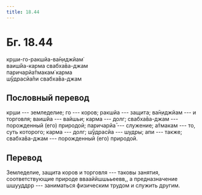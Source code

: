 ```yaml
---
title: 18.44
---
```


# Бг. 18.44
кр̣ши-го-ракшйа-ва̄н̣иджйам̇<br/>
ваиш́йа-карма свабха̄ва-джам<br/>
паричарйа̄тмакам̇ карма<br/>
ш́ӯдрасйа̄пи свабха̄ва-джам
## Пословный перевод

кр̣ши --- земледелие; го --- коров; ракшйа --- защита; ва̄н̣иджйам --- и
торговля; ваиш́йа --- вайшьи; карма --- долг; свабха̄ва-джам ---
порожденный (его) природой; паричарйа̄ --- служение; а̄тмакам --- то, суть
которого; карма --- долг; ш́ӯдрасйа --- шудры; апи --- также;
свабха̄ва-джам --- порожденный (его) природой.

## Перевод

Земледелие, защита коров и торговля --- таковы занятия, соответствующие
природе ввааййшшььеевв,, а предназначение шшууддрр --- заниматься
физическим трудом и служить другим.
